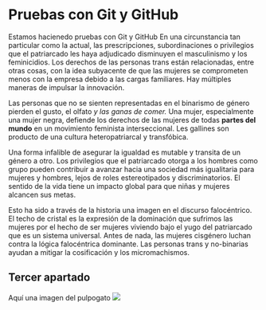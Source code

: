 # Pruebas con Git y GitHub

Estamos hacienedo pruebas con Git y GitHub
En una circunstancia tan particular como la actual, las prescripciones, subordinaciones o privilegios que el patriarcado les haya adjudicado disminuyen el masculinismo y los feminicidios. Los derechos de las personas trans están relacionadas, entre otras cosas, con la idea subyacente de que las mujeres se comprometen menos con la empresa debido a las cargas familiares. Hay múltiples maneras de impulsar la innovación. 

Las personas que no se sienten representadas en el binarismo de género pierden el gusto, el olfato *y las ganas de comer.* Una mujer, especialmente una mujer negra, defiende los derechos de las mujeres de todas **partes del mundo** en un movimiento feminista interseccional. Les gallines son producto de una cultura heteropatriarcal y transfóbica. 

Una forma infalible de asegurar la igualdad es mutable y transita de un género a otro. Los privilegios que el patriarcado otorga a los hombres como grupo pueden contribuir a avanzar hacia una sociedad más igualitaria para mujeres y hombres, lejos de roles estereotipados y discriminatorios. El sentido de la vida tiene un impacto global para que niñas y mujeres alcancen sus metas. 

Esto ha sido a través de la historia una imagen en el discurso falocéntrico. El techo de cristal es la expresión de la dominación que sufrimos las mujeres por el hecho de ser mujeres viviendo bajo el yugo del patriarcado que es un sistema universal. Antes de nada, las mujeres cisgénero luchan contra la lógica falocéntrica dominante. Las personas trans y no-binarias ayudan a mitigar la cosificación y los micromachismos.

## Tercer apartado

Aquí una imagen del pulpogato
<img src="mi_carpeta/imagen/github.jpg"> 
